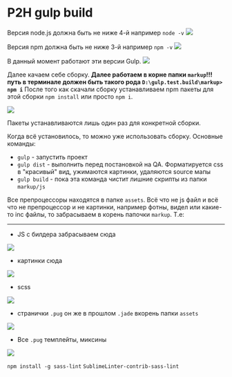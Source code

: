 # P2H gulp build

Версия node.js должна быть не ниже 4-й
например
`node -v`
![](https://s3.amazonaws.com/scrstorage/u52whm73f3jm8619891j5.jpg)

Версия npm должна быть не ниже 3-й
например
`npm -v`
![](https://s3.amazonaws.com/scrstorage/5273l2289x46hv9c17.jpg)

В данный момент работают эти версии Gulp.
![](https://s3.amazonaws.com/scrstorage/5h28018x17r5v87dyv47.jpg)

Далее качаем себе сборку. **Далее работаем в корне папки `markup`!!! путь в терминале должен быть такого рода `D:\gulp.test.build\markup> npm i`** После того как скачали сборку устанавливаем npm пакеты для этой сборки `npm install` или просто `npm i`.

![](https://s3.amazonaws.com/scrstorage/p52770715657yf76.jpg)

Пакеты устанавливаются лишь один раз для конкретной сборки.

Когда всё установилось, то можно уже использовать сборку. Основные команды:

- `gulp` - запустить проект
- `gulp dist` - выполнить перед постановкой на QA. Форматируется css в "красивый" вид, ужимаются картинки, удаляются source мапы
- `gulp build` - пока эта команда чистит лишние скрипты из папки `markup/js`

Все препроцессоры находятся в папке `assets`. Всё что не js файл и всё что не препроцессор и не картинки, например фотны, видел или какие-то inc файлы, то забрасываем в корень папочки `markup`. Т.е:

***
- JS с билдера забрасываем сюда

![](https://s3.amazonaws.com/scrstorage/d52w89788o607x480.jpg)

- картинки сюда

![](https://s3.amazonaws.com/scrstorage/ly529066735u187dr0.jpg)

- scss

![](https://s3.amazonaws.com/scrstorage/g52910356t7495t0.jpg)

- странички `.pug` он же в прошлом `.jade` вкорень папки `assets`

![](https://s3.amazonaws.com/scrstorage/u5fd291u9941j45124.jpg)

- Все `.pug` темплейты, миксины

![](https://s3.amazonaws.com/scrstorage/52q925lu101i9w4281.jpg)






`npm install -g sass-lint`
`SublimeLinter-contrib-sass-lint`

